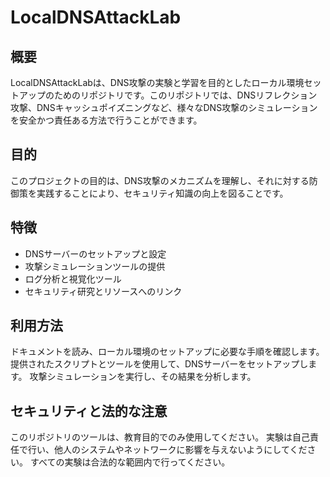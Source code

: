 # LocalDNSAttackLab

## 概要
LocalDNSAttackLabは、DNS攻撃の実験と学習を目的としたローカル環境セットアップのためのリポジトリです。このリポジトリでは、DNSリフレクション攻撃、DNSキャッシュポイズニングなど、様々なDNS攻撃のシミュレーションを安全かつ責任ある方法で行うことができます。

## 目的
このプロジェクトの目的は、DNS攻撃のメカニズムを理解し、それに対する防御策を実践することにより、セキュリティ知識の向上を図ることです。

## 特徴

- DNSサーバーのセットアップと設定
- 攻撃シミュレーションツールの提供
- ログ分析と視覚化ツール
- セキュリティ研究とリソースへのリンク

## 利用方法
ドキュメントを読み、ローカル環境のセットアップに必要な手順を確認します。
提供されたスクリプトとツールを使用して、DNSサーバーをセットアップします。
攻撃シミュレーションを実行し、その結果を分析します。

## セキュリティと法的な注意
このリポジトリのツールは、教育目的でのみ使用してください。
実験は自己責任で行い、他人のシステムやネットワークに影響を与えないようにしてください。
すべての実験は合法的な範囲内で行ってください。

